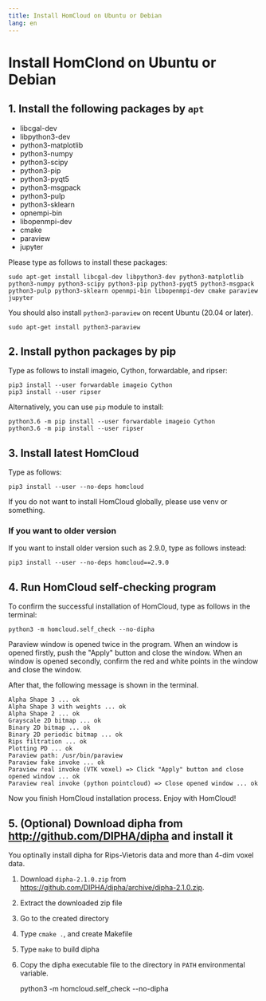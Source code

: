 ```yaml
---
title: Install HomCloud on Ubuntu or Debian
lang: en
---
```


# Install HomClond on Ubuntu or Debian

## 1. Install the following packages by `apt`

* libcgal-dev
* libpython3-dev
* python3-matplotlib
* python3-numpy
* python3-scipy
* python3-pip
* python3-pyqt5
* python3-msgpack
* python3-pulp
* python3-sklearn
* opnempi-bin
* libopenmpi-dev
* cmake
* paraview
* jupyter

Please type as follows to install these packages:

    sudo apt-get install libcgal-dev libpython3-dev python3-matplotlib python3-numpy python3-scipy python3-pip python3-pyqt5 python3-msgpack python3-pulp python3-sklearn openmpi-bin libopenmpi-dev cmake paraview jupyter

You should also install `python3-paraview` on recent Ubuntu (20.04 or later).

    sudo apt-get install python3-paraview


## 2. Install python packages by pip

Type as follows to install imageio, Cython, forwardable, and ripser:

    pip3 install --user forwardable imageio Cython
    pip3 install --user ripser

Alternatively, you can use `pip` module to install:

    python3.6 -m pip install --user forwardable imageio Cython
    python3.6 -m pip install --user ripser

## 3. Install latest HomCloud

Type as follows:

    pip3 install --user --no-deps homcloud

If you do not want to install HomCloud globally, please use venv or something.

### If you want to older version

If you want to install older version such as 2.9.0, type as follows instead:

    pip3 install --user --no-deps homcloud==2.9.0

## 4. Run HomCloud self-checking program

To confirm the successful installation of HomCloud, 
type as follows in the terminal:

    python3 -m homcloud.self_check --no-dipha

Paraview window is opened twice in the program.
When an window is opened firstly, push the "Apply" button and close the window.
When an window is opened secondly, confirm the red and white points in the window
and close the window.

After that, the following message is shown in the terminal.

    Alpha Shape 3 ... ok
    Alpha Shape 3 with weights ... ok
    Alpha Shape 2 ... ok
    Grayscale 2D bitmap ... ok
    Binary 2D bitmap ... ok
    Binary 2D periodic bitmap ... ok
    Rips filtration ... ok
    Plotting PD ... ok
    Paraview path: /usr/bin/paraview
    Paraview fake invoke ... ok
    Paraview real invoke (VTK voxel) => Click "Apply" button and close opened window ... ok
    Paraview real invoke (python pointcloud) => Close opened window ... ok

Now you finish HomCloud installation process. Enjoy with HomCloud!


## 5. (Optional) Download dipha from <http://github.com/DIPHA/dipha> and install it

You optinally install dipha for Rips-Vietoris data and more than 4-dim voxel data.

1. Download `dipha-2.1.0.zip` from <https://github.com/DIPHA/dipha/archive/dipha-2.1.0.zip>.
2. Extract the downloaded zip file
3. Go to the created directory
4. Type `cmake .`, and create Makefile
5. Type `make` to build dipha
6. Copy the dipha executable file to the directory in `PATH` environmental variable.


    python3 -m homcloud.self_check --no-dipha
